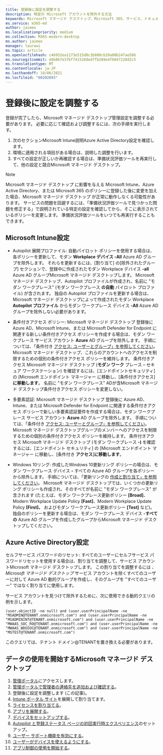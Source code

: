 ```yaml
---
title: 登録後に設定を調整する
description: 特定の Microsoft アカウントを除外する方法
keywords: Microsoft マネージド デスクトップ、Microsoft 365、サービス、ドキュメント
ms.service: m365-md
author: jaimeo
ms.localizationpriority: medium
ms.collection: M365-modern-desktop
ms.author: jaimeo
manager: laurawi
ms.topic: article
ms.openlocfilehash: c46932ea1173e515d0c3b880cb20a80b247ae586
ms.sourcegitcommit: d4b867e37bf741528ded7fb289e4f6847228d2c5
ms.translationtype: MT
ms.contentlocale: ja-JP
ms.lasthandoff: 10/06/2021
ms.locfileid: "60202693"
---
```

# <a name="adjust-settings-after-enrollment"></a>登録後に設定を調整する

登録が完了したら、Microsoft マネージド デスクトップ管理設定を調整する必要があります。 必要に応じて確認および調整するには、次の手順を実行します。

1. 次のセクションMicrosoft Intune説明Azure Active Directory設定を確認します。
2. 環境に適用される項目がある場合は、説明した調整を行います。
3. すべての設定が正しいか再確認する場合は、準備状況評価ツールを再実行[](https://aka.ms/mmdart)して、他の設定と競合Microsoft マネージド デスクトップ。

> [!NOTE]
> Microsoft マネージド デスクトップ に影響を与える Microsoft Intune、Azure Active Directory、または Microsoft 365 のポリシーに登録した後に変更を加えた場合、Microsoft マネージド デスクトップ が正常に動作しなくる可能性があります。 サービスの問題を回避するには、「準備状況評価ツールで見つかった[](../get-ready/readiness-assessment-fix.md)問題を修正する」で説明されている特定の設定を確認してから、そこに表示されているポリシーを変更します。 準備状況評価ツールをいつでも再実行することもできます。


## <a name="microsoft-intune-settings"></a>Microsoft Intune設定

- Autopilot 展開プロファイル: 自動パイロット ポリシーを使用する場合は、各ポリシーを更新して、モダン **Workplace デバイス -All** Azure AD グループを除外します。 それらを更新するには、[割り当て] の[除外されたグループ] セクションで、登録中に作成されたモダン Workplace デバイス **-all** Azure AD グループMicrosoft マネージド デスクトップします。 Microsoft マネージド デスクトップ、Autopilot プロファイルが作成され、名前に "モダン ワークプレース" (モダン ワークプレース **の自動** パイロット プロファイル) が含されます。 独自の Autopilot プロファイルを更新する場合は、Microsoft マネージド デスクトップによって作成されたモダン Workplace **Autopilot プロファイル** からモダン ワークプレース デバイス **-All** Azure AD グループを除外しない必要があります。

- 条件付きアクセス ポリシー: Microsoft マネージド デスクトップ 登録後に Azure AD、Microsoft Intune、または Microsoft Defender for Endpoint に関連する新しい条件付きアクセス ポリシーを作成する場合は、モダン ワークプレース サービス アカウント **Azure** AD グループを除外します。 手順については、「条件付き [アクセス: ユーザーとグループ」を参照してください](/azure/active-directory/conditional-access/concept-conditional-access-users-groups)。 Microsoft マネージド デスクトップ、これらのアカウントへのアクセスを制限するための個別の条件付きアクセス ポリシーを維持します。 条件付きアクセス Microsoft マネージド デスクトップ (**モダン ワーク** プレース – セキュア ワークステーション) を確認するには、[エンドポイントセキュリティ] の [Microsoft エンドポイント マネージャー に移動し、[条件付きアクセス]**に移動します**。 名前に "モダン ワークプレース" ADが含Microsoft マネージド デスクトップ条件付きアクセス ポリシーを変更しない。

- 多要素認証: Microsoft マネージド デスクトップ 登録後に Azure AD、Intune、または Microsoft Defender for Endpoint に関連する条件付きアクセス ポリシーで新しい多要素認証要件を作成する場合は、モダン ワークプレース サービス アカウント **Azure** AD グループを除外します。 手順については、「条件付き [アクセス: ユーザーとグループ」を参照してください](/azure/active-directory/conditional-access/concept-conditional-access-users-groups)。 Microsoft マネージド デスクトップグループのメンバーへのアクセスを制限するための個別の条件付きアクセス ポリシーを維持します。 条件付きアクセス Microsoft マネージド デスクトップ (モダン ワークプレース **-)** を確認するには、[エンドポイント セキュリティ] の [Microsoft エンドポイント マネージャー に移動し、[条件付き **アクセス**]**に移動します**。 

- Windows 10リング: 作成したWindows 10更新リング ポリシーの場合は、モダン ワークプレース デバイス **-** すべての Azure AD グループを各ポリシーから除外します。 手順については、「更新リングの [作成と割り当て」を参照してください](/mem/intune/protect/windows-10-update-rings#create-and-assign-update-rings)。 Microsoft マネージド デスクトップでは、いくつかの更新リング ポリシーも作成され、そのすべてが名前に "モダン ワークプレース" が含されます (たとえば、モダン ワークプレース更新ポリシー **[Broad]**、Modern Workplace Update Policy **[Fast]**、Modern Workplace Update Policy **[First]、** およびモダン ワークプレース更新ポリシー **[Test]** など)。 独自のポリシーを更新する場合は、モダン ワークプレース デバイス **-すべての** Azure AD グループを作成したグループからMicrosoft マネージド デスクトップしてください。


## <a name="azure-active-directory-settings"></a>Azure Active Directory設定

セルフサービス パスワードのリセット: すべてのユーザーにセルフサービス パスワードリセットを使用する場合は、割り当てを調整して、サービス アカウントMicrosoft マネージド デスクトップします。 この割り当てを調整するには *、Microsoft マネージド デスクトップ* サービス アカウントを除くすべてのユーザーに対して Azure AD 動的グループを作成し、そのグループを "すべてのユーザー" ではなく割り当てに使用します。

サービス アカウントを見つけて除外するために、次に使用できる動的クエリの例を示します。

```Console
(user.objectID -ne null) and (user.userPrincipalName -ne "MSADMIN@TENANT.onmicrosoft.com") and (user.userPrincipalName -ne "MSADMININT@TENANT.onmicrosoft.com") and (user.userPrincipalName -ne "MWAAS_SOC_RO@TENANT.onmicrosoft.com") and (user.userPrincipalName -ne "MWAAS_WDGSOC@TENANT.onmicrosoft.com") and (user.userPrincipalName -ne "MSTEST@TENANT.onmicrosoft.com")
```

このクエリでは、テナント ドメイン@TENANTを置き換える必要があります。



## <a name="steps-to-get-started-with-microsoft-managed-desktop"></a>データの使用を開始するMicrosoft マネージド デスクトップ

1. [管理ポータル](access-admin-portal.md)にアクセスします。
1. [管理ポータルで管理者の連絡先を追加および確認する](add-admin-contacts.md)。
1. 登録後に設定を調整します (この記事)。
1. [Intune ポータル サイト](company-portal.md)を展開して割り当てます。
1. [ライセンスを割り当てる](assign-licenses.md)。
1. [アプリを展開する](deploy-apps.md)。
1. [デバイスをセットアップする](set-up-devices.md)。
1. [Autopilot と登録ステータス ページの初回実行時エクスペリエンス](esp-first-run.md)のセットアップ。
1. [ユーザー サポート機能を有効にする](enable-support.md)。
1. [ユーザーがデバイスを使えるようにする](get-started-devices.md)。
1. [アプリ制御の使用を開始する](get-started-app-control.md)。